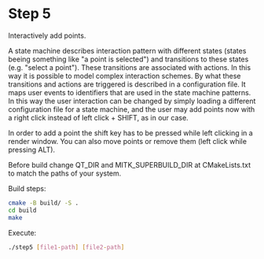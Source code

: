 # Step 5

Interactively add points. 

A state machine describes interaction pattern with different states (states beeing something like "a point is selected") and transitions to these states (e.g. "select a point"). These transitions are associated with actions. In this way it is possible to model complex interaction schemes. By what these transitions and actions are triggered is described in a configuration file. It maps user events to identifiers that are used in the state machine patterns. In this way the user interaction can be changed by simply loading a different configuration file for a state machine, and the user may add points now with a right click instead of left click + SHIFT, as in our case.

In order to add a point the shift key has to be pressed while left clicking in a render window. You can also move points or remove them (left click while pressing ALT).

Before build change QT_DIR and MITK_SUPERBUILD_DIR at CMakeLists.txt to match the paths of your system.

Build steps:

```bash
cmake -B build/ -S .
cd build
make
```

Execute:

```bash
./step5 [file1-path] [file2-path]
```
